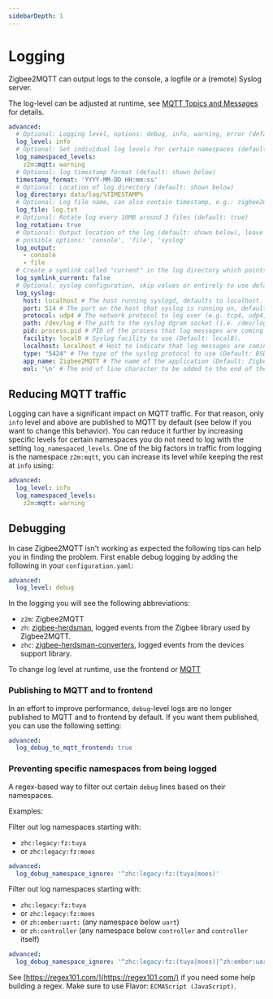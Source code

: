 ```yaml
---
sidebarDepth: 1
---
```


# Logging

Zigbee2MQTT can output logs to the console, a logfile or a (remote) Syslog server.

The log-level can be adjusted at runtime, see [MQTT Topics and Messages](../usage/mqtt_topics_and_messages.md#zigbee2mqtt-bridge-request) for details.

```yaml
advanced:
  # Optional: Logging level, options: debug, info, warning, error (default: info)
  log_level: info
  # Optional: Set individual log levels for certain namespaces (default: {})
  log_namespaced_levels:
    z2m:mqtt: warning
  # Optional: log timestamp format (default: shown below)
  timestamp_format: 'YYYY-MM-DD HH:mm:ss'
  # Optional: Location of log directory (default: shown below)
  log_directory: data/log/%TIMESTAMP%
  # Optional: Log file name, can also contain timestamp, e.g.: zigbee2mqtt_%TIMESTAMP%.log (default: shown below)
  log_file: log.txt
  # Optional: Rotate log every 10MB around 3 files (default: true)
  log_rotation: true
  # Optional: Output location of the log (default: shown below), leave empty to suppress logging (log_output: [])
  # possible options: 'console', 'file', 'syslog'
  log_output:
    - console
    - file
  # Create a symlink called "current" in the log directory which points to the latests log directory. (default: false)
  log_symlink_current: false
  # Optional: syslog configuration, skip values or entirely to use defaults. Only use when 'syslog' in 'log_output' (see above)
  log_syslog:
    host: localhost # The host running syslogd, defaults to localhost.
    port: 514 # The port on the host that syslog is running on, defaults to syslogd's default port.
    protocol: udp4 # The network protocol to log over (e.g. tcp4, udp4, tls4, unix, unix-connect, etc).
    path: /dev/log # The path to the syslog dgram socket (i.e. /dev/log or /var/run/syslog for OS X).
    pid: process.pid # PID of the process that log messages are coming from (Default process.pid).
    facility: local0 # Syslog facility to use (Default: local0).
    localhost: localhost # Host to indicate that log messages are coming from (Default: localhost).
    type: "5424" # The type of the syslog protocol to use (Default: BSD, also valid: 5424).
    app_name: Zigbee2MQTT # The name of the application (Default: Zigbee2MQTT).
    eol: '\n' # The end of line character to be added to the end of the message (Default: Message without modifications).

```

## Reducing MQTT traffic

Logging can have a significant impact on MQTT traffic. For that reason, only `info` level and above are published to MQTT by default (see below if you want to change this behavior). You can reduce it further by increasing specific levels for certain namespaces you do not need to log with the setting `log_namespaced_levels`. One of the big factors in traffic from logging is the namespace `z2m:mqtt`, you can increase its level while keeping the rest at `info` using:

```yaml
advanced:
  log_level: info
  log_namespaced_levels:
    z2m:mqtt: warning
```

## Debugging

In case Zigbee2MQTT isn't working as expected the following tips can help you in finding the problem.
First enable debug logging by adding the following in your `configuration.yaml`:

```yaml
advanced:
  log_level: debug
```

In the logging you will see the following abbreviations:
- `z2m`: Zigbee2MQTT
- `zh`: [zigbee-herdsman](https://github.com/koenkk/zigbee-herdsman), logged events from the Zigbee library used by Zigbee2MQTT.
- `zhc`: [zigbee-herdsman-converters](https://github.com/koenkk/zigbee-herdsman-converters), logged events from the devices support library.

To change log level at runtime, use the frontend or [MQTT](../usage/mqtt_topics_and_messages.md)

### Publishing to MQTT and to frontend

In an effort to improve performance, `debug`-level logs are no longer published to MQTT and to frontend by default. If you want them published, you can use the following setting:

```yaml
advanced:
  log_debug_to_mqtt_frontend: true
```

### Preventing specific namespaces from being logged

A regex-based way to filter out certain `debug` lines based on their namespaces.

Examples:

Filter out log namespaces starting with:

- `zhc:legacy:fz:tuya`
- or `zhc:legacy:fz:moes`

```yaml
advanced:
  log_debug_namespace_ignore: '^zhc:legacy:fz:(tuya|moes)'
```

Filter out log namespaces starting with:

- `zhc:legacy:fz:tuya`
- or `zhc:legacy:fz:moes`
- or `zh:ember:uart:` (any namespace below `uart`)
- or `zh:controller` (any namespace below `controller` and `controller` itself)

```yaml
advanced:
  log_debug_namespace_ignore: '^zhc:legacy:fz:(tuya|moes)|^zh:ember:uart:|^zh:controller'
```

See [https://regex101.com/](https://regex101.com/) if you need some help building a regex. Make sure to use Flavor: `ECMAScript (JavaScript)`.
